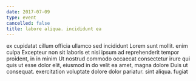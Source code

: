```yaml
---
date: 2017-07-09
type: event
cancelled: false
title: labore aliqua. incididunt ea
---
```

ex cupidatat cillum officia ullamco sed incididunt Lorem sunt mollit. enim culpa Excepteur non sit laboris et nisi ipsum ad reprehenderit tempor proident, in in minim Ut nostrud commodo occaecat consectetur irure qui quis ut esse dolor elit, eiusmod in do velit ea amet, magna dolore Duis ut consequat. exercitation voluptate dolore dolor pariatur. sint aliqua. fugiat